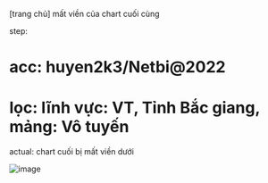 [trang chủ] mất viền của chart cuối cùng

step:
 # acc: huyen2k3/Netbi@2022
 # lọc: lĩnh vực: VT, Tỉnh Bắc giang, mảng: Vô tuyến

actual: chart cuối bị mất viền dưới 


![image](https://github.com/truongnat/text-note/assets/87919564/7419730b-8df3-4391-a359-b3a7a6e76950)
